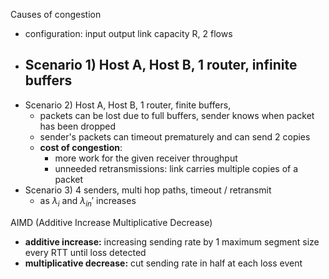  Causes of congestion
-  configuration: input output link capacity R, 2 flows
- Scenario 1) Host A, Host B, 1 router, infinite buffers
	- 
- Scenario 2) Host A, Host B, 1 router, finite buffers, 
	-  packets can be lost due to full buffers, sender knows when packet has been dropped
	- sender's packets can timeout prematurely and can send 2 copies
	- **cost of congestion**: 
		- more work for the given receiver throughput
		- unneeded retransmissions: link carries multiple copies of a packet
- Scenario 3) 4 senders, multi hop paths, timeout / retransmit
	- as $\lambda_i$ and $\lambda_{in}'$ increases


AIMD (Additive Increase Multiplicative Decrease)
- **additive increase:** increasing sending rate by 1 maximum segment size every RTT until loss detected
- **multiplicative decrease:**  cut sending rate in half at each loss event

